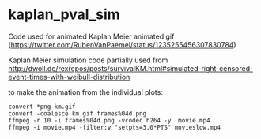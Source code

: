 # kaplan_pval_sim
Code used for animated Kaplan Meier animated gif (https://twitter.com/RubenVanPaemel/status/1235255456307830784)

Kaplan Meier simulation code partially used from http://dwoll.de/rexrepos/posts/survivalKM.html#simulated-right-censored-event-times-with-weibull-distribution

to make the animation from the individual plots:

```
convert *png km.gif
convert -coalesce km.gif frames%04d.png
ffmpeg -r 10 -i frames%04d.png -vcodec h264 -y  movie.mp4
ffmpeg -i movie.mp4 -filter:v "setpts=3.0*PTS" movieslow.mp4
```

